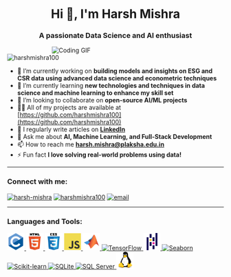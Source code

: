 <h1 align="center">Hi 👋, I'm Harsh Mishra</h1>
<h3 align="center">A passionate Data Science and AI enthusiast</h3>

<p align="left"> 
  <img src="https://media.tenor.com/2uyENRmiUt0AAAAC/coding.gif" alt="Coding GIF" width="400" align="right"/>
</p>

<p align="left"> <img src="https://komarev.com/ghpvc/?username=harshmishra100&label=Profile%20views&color=0e75b6&style=flat" alt="harshmishra100" /> </p>

- 🔭 I’m currently working on **building models and insights on ESG and CSR data using advanced data science and econometric techniques**
- 🌱 I’m currently learning **new technologies and techniques in data science and machine learning to enhance my skill set**  
- 👯 I’m looking to collaborate on **open-source AI/ML projects**
- 👨‍💻 All of my projects are available at [https://github.com/harshmishra100](https://github.com/harshmishra100)
- 📝 I regularly write articles on **[LinkedIn](https://www.linkedin.com/in/harsh-mishra-04b430251/)**
- 💬 Ask me about **AI, Machine Learning, and Full-Stack Development**
- 📫 How to reach me **harsh.mishra@plaksha.edu.in**
- ⚡ Fun fact **I love solving real-world problems using data!**

---

<h3 align="left">Connect with me:</h3>
<p align="left">
<a href="https://linkedin.com/in/harsh-mishra-04b430251" target="blank"><img align="center" src="https://cdn.jsdelivr.net/npm/simple-icons@3.0.1/icons/linkedin.svg" alt="harsh-mishra" height="30" width="40" /></a>
<a href="https://github.com/harshmishra100" target="blank"><img align="center" src="https://cdn.jsdelivr.net/npm/simple-icons@3.0.1/icons/github.svg" alt="harshmishra100" height="30" width="40" /></a>
<a href="mailto:harsh.mishra@plaksha.edu.in" target="blank"><img align="center" src="https://cdn.jsdelivr.net/npm/simple-icons@3.0.1/icons/gmail.svg" alt="email" height="30" width="40" /></a>
</p>

---

<h3 align="left">Languages and Tools:</h3>
<p align="left">
  <a href="https://www.cplusplus.com" target="_blank"> <img src="https://raw.githubusercontent.com/devicons/devicon/master/icons/c/c-original.svg" alt="C" width="40" height="40"/> </a>
  <a href="https://html.spec.whatwg.org/multipage/" target="_blank"> <img src="https://raw.githubusercontent.com/devicons/devicon/master/icons/html5/html5-original-wordmark.svg" alt="HTML" width="40" height="40"/> </a>
  <a href="https://www.w3.org/Style/CSS/Overview.en.html" target="_blank"> <img src="https://raw.githubusercontent.com/devicons/devicon/master/icons/css3/css3-original-wordmark.svg" alt="CSS" width="40" height="40"/> </a>
  <a href="https://www.javascript.com/" target="_blank"> <img src="https://raw.githubusercontent.com/devicons/devicon/master/icons/javascript/javascript-original.svg" alt="JavaScript" width="40" height="40"/> </a>
  <a href="https://www.mathworks.com/products/matlab.html" target="_blank"> <img src="https://raw.githubusercontent.com/devicons/devicon/master/icons/matlab/matlab-original.svg" alt="MATLAB" width="40" height="40"/> </a>
  <a href="https://www.tensorflow.org/" target="_blank"> <img src="https://www.vectorlogo.zone/logos/tensorflow/tensorflow-icon.svg" alt="TensorFlow" width="40" height="40"/> </a>
  <a href="https://pandas.pydata.org/" target="_blank"> <img src="https://raw.githubusercontent.com/devicons/devicon/master/icons/pandas/pandas-original.svg" alt="Pandas" width="40" height="40"/> </a>
  <a href="https://seaborn.pydata.org/" target="_blank"> <img src="https://seaborn.pydata.org/_images/logo-tall-lightbg.svg" alt="Seaborn" width="40" height="40"/> </a>
  <a href="https://scikit-learn.org/" target="_blank"> <img src="https://upload.wikimedia.org/wikipedia/commons/0/05/Scikit_learn_logo_small.svg" alt="Scikit-learn" width="40" height="40"/> </a>
  <a href="https://www.sqlite.org/" target="_blank"> <img src="https://www.vectorlogo.zone/logos/sqlite/sqlite-icon.svg" alt="SQLite" width="40" height="40"/> </a>
  <a href="https://www.microsoft.com/en-us/sql-server" target="_blank"> <img src="https://www.svgrepo.com/show/303229/microsoft-sql-server-logo.svg" alt="SQL Server" width="40" height="40"/> </a>
  <a href="https://www.linux.org/" target="_blank"> <img src="https://raw.githubusercontent.com/devicons/devicon/master/icons/linux/linux-original.svg" alt="Linux" width="40" height="40"/> </a>
</p>
